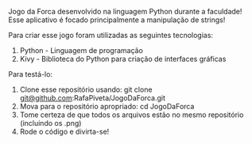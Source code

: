 Jogo da Forca desenvolvido na linguagem Python durante a faculdade! Esse aplicativo é focado principalmente a manipulação de strings!

Para criar esse jogo foram utilizadas as seguintes tecnologias:

1. Python - Linguagem de programação
2. Kivy - Biblioteca do Python para criação de interfaces gráficas

Para testá-lo:

1. Clone esse repositório usando: git clone git@github.com:RafaPiveta/JogoDaForca.git
2. Mova para o repositório apropriado: cd JogoDaForca
3. Tome certeza de que todos os arquivos estão no mesmo repositório (incluindo os .png)
4. Rode o código e divirta-se!
